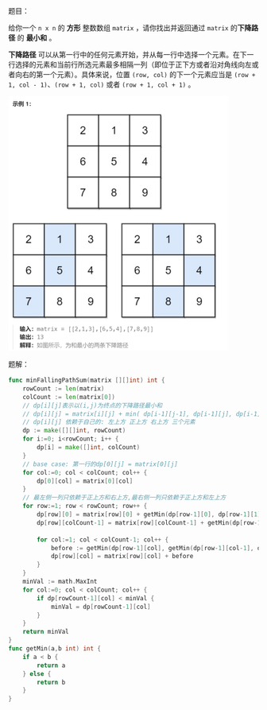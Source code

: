 题目：

给你一个 `n x n` 的 **方形** 整数数组 `matrix` ，请你找出并返回通过 `matrix` 的**下降路径** 的 **最小和** 。

**下降路径** 可以从第一行中的任何元素开始，并从每一行中选择一个元素。在下一行选择的元素和当前行所选元素最多相隔一列（即位于正下方或者沿对角线向左或者向右的第一个元素）。具体来说，位置 `(row, col)` 的下一个元素应当是 `(row + 1, col - 1)`、`(row + 1, col)` 或者 `(row + 1, col + 1)` 。

<img src="931.下降路径最小和.assets/image-20231014191831409.png" alt="image-20231014191831409" style="zoom: 50%;" />



题解：

```go
func minFallingPathSum(matrix [][]int) int {
    rowCount := len(matrix)
    colCount := len(matrix[0])
    // dp[i][j]表示以(i,j)为终点的下降路径最小和
    // dp[i][j] = matrix[i][j] + min( dp[i-1][j-1], dp[i-1][j], dp[i-1][j+1] )
    // dp[i][j] 依赖于自己的: 左上方 正上方 右上方 三个元素
    dp := make([][]int, rowCount)
    for i:=0; i<rowCount; i++ {
        dp[i] = make([]int, colCount)
    }
    // base case: 第一行的dp[0][j] = matrix[0][j]
    for col:=0; col < colCount; col++ {
        dp[0][col] = matrix[0][col]
    }
    // 最左侧一列只依赖于正上方和右上方,最右侧一列只依赖于正上方和左上方
    for row:=1; row < rowCount; row++ {
        dp[row][0] = matrix[row][0] + getMin(dp[row-1][0], dp[row-1][1])
        dp[row][colCount-1] = matrix[row][colCount-1] + getMin(dp[row-1][colCount-1], dp[row-1][colCount-2])

        for col:=1; col < colCount-1; col++ {
            before := getMin(dp[row-1][col], getMin(dp[row-1][col-1], dp[row-1][col+1]))
            dp[row][col] = matrix[row][col] + before
        }
    }
    minVal := math.MaxInt
    for col:=0; col < colCount; col++ {
        if dp[rowCount-1][col] < minVal {
            minVal = dp[rowCount-1][col]
        }
    }
    return minVal
}
func getMin(a,b int) int {
    if a < b {
        return a
    } else {
        return b
    }
}
```

